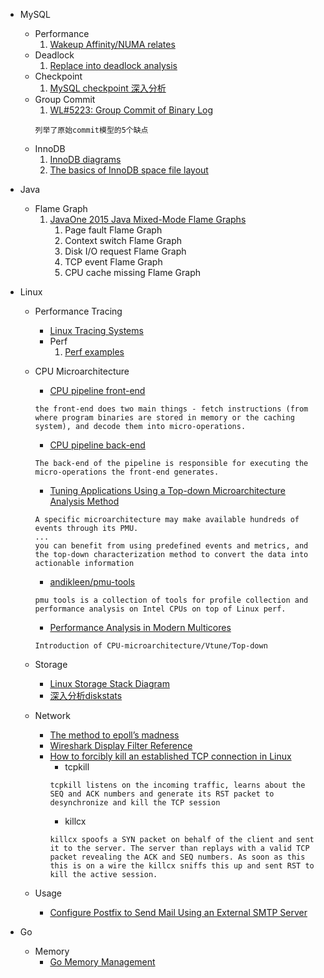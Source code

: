 - MySQL
    - Performance
        1. [Wakeup Affinity/NUMA relates](https://mp.weixin.qq.com/s/DG1v8cUjcXpa0x2uvrRytA)
    - Deadlock
        1. [Replace into deadlock analysis](https://www.kancloud.cn/taobaomysql/monthly/67177)
    - Checkpoint
        1. [MySQL checkpoint 深入分析](https://www.cnblogs.com/geaozhang/p/7341333.html)
    - Group Commit
        1. [WL#5223: Group Commit of Binary Log
](https://dev.mysql.com/worklog/task/?id=5223) 
        ```
        列举了原始commit模型的5个缺点
        ```
    - InnoDB
        1. [InnoDB diagrams](https://github.com/jeremycole/innodb_diagrams)
        2. [The basics of InnoDB space file layout](https://blog.jcole.us/2013/01/03/the-basics-of-innodb-space-file-layout/)

- Java
    - Flame Graph
        1. [JavaOne 2015 Java Mixed-Mode Flame Graphs](https://www.slideshare.net/brendangregg/javaone-2015-java-mixedmode-flame-graphs)
            1. Page fault Flame Graph
            2. Context switch Flame Graph
            3. Disk I/O request Flame Graph
            4. TCP event Flame Graph
            5. CPU cache missing Flame Graph

- Linux
    - Performance Tracing
        - [Linux Tracing Systems](https://jvns.ca/blog/2017/07/05/linux-tracing-systems/)
        - Perf
            1. [Perf examples](http://www.brendangregg.com/perf.html)

    - CPU Microarchitecture
        - [CPU pipeline front-end](https://software.intel.com/en-us/blogs/2011/11/22/pipeline-speak-learning-more-about-intel-microarchitecture-codename-sandy-bridge)
        ```
        the front-end does two main things - fetch instructions (from where program binaries are stored in memory or the caching system), and decode them into micro-operations. 
        ```
        - [CPU pipeline back-end](https://software.intel.com/en-us/blogs/2011/12/01/pipeline-speak-part-2-the-second-part-of-the-sandy-bridge-pipeline)
        ```
        The back-end of the pipeline is responsible for executing the micro-operations the front-end generates. 
        ```
        - [Tuning Applications Using a Top-down Microarchitecture Analysis Method](https://software.intel.com/en-us/vtune-amplifier-help-tuning-applications-using-a-top-down-microarchitecture-analysis-method)
        ```
        A specific microarchitecture may make available hundreds of events through its PMU.
        ...
        you can benefit from using predefined events and metrics, and the top-down characterization method to convert the data into actionable information
        ```
        - [andikleen/pmu-tools](https://github.com/andikleen/pmu-tools)
        ```
        pmu tools is a collection of tools for profile collection and performance analysis on Intel CPUs on top of Linux perf. 
        ```
        - [Performance Analysis in Modern Multicores](http://cs.haifa.ac.il/~yosi/PARC/yasin.pdf)
        ```
        Introduction of CPU-microarchitecture/Vtune/Top-down
        ```
        
        
    - Storage
        - [Linux Storage Stack Diagram](https://www.thomas-krenn.com/en/wiki/Linux_Storage_Stack_Diagram)
        - [深入分析diskstats](http://ykrocku.github.io/blog/2014/04/11/diskstats/)
    - Network
        - [The method to epoll’s madness](https://medium.com/@copyconstruct/the-method-to-epolls-madness-d9d2d6378642)
        - [Wireshark Display Filter Reference](https://www.wireshark.org/docs/dfref/)
        - [How to forcibly kill an established TCP connection in Linux
](http://rtomaszewski.blogspot.com/2012/11/how-to-forcibly-kill-established-tcp.html)
            * tcpkill
            ```
            tcpkill listens on the incoming traffic, learns about the SEQ and ACK numbers and generate its RST packet to desynchronize and kill the TCP session
            ```
            * killcx
            ```
            killcx spoofs a SYN packet on behalf of the client and sent it to the server. The server than replays with a valid TCP packet revealing the ACK and SEQ numbers. As soon as this this is on a wire the killcx sniffs this up and sent RST to kill the active session.
            ```
    - Usage
        - [Configure Postfix to Send Mail Using an External SMTP Server](https://www.linode.com/docs/email/postfix/postfix-smtp-debian7/)
       
- Go
    - Memory
        - [Go Memory Management](https://povilasv.me/go-memory-management/)
   

